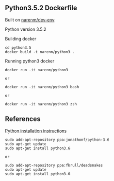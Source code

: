 ## Python3.5.2 Dockerfile

Built on [narenm/dev-env](https://github.com/naren-m/Dockerfiles/tree/master/dev-env)

Python version 3.5.2


Building docker

    cd python3.5
    docker build -t narenm/python3 .
    
Running python3 docker

    docker run -it narenm/python3
    
    or 
    
    docker run -it narenm/python3 bash
    
    or 
    
    docker run -it narenm/python3 zsh
    

## References

[Python installation instructions](http://askubuntu.com/questions/865554/how-do-i-install-python-3-6-using-apt-get)

    sudo add-apt-repository ppa:jonathonf/python-3.6
    sudo apt-get update
    sudo apt-get install python3.6
    
    or 
    
    sudo add-apt-repository ppa:fkrull/deadsnakes
    sudo apt-get update
    sudo apt-get install python3.6
